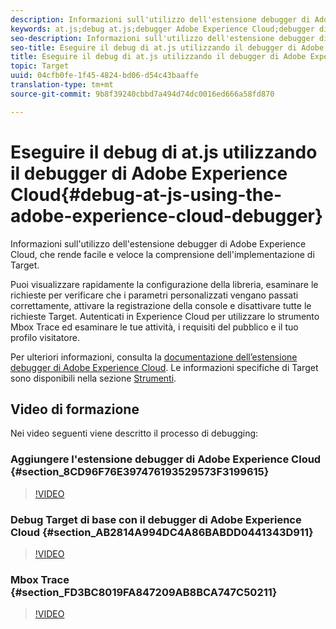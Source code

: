 ```yaml
---
description: Informazioni sull'utilizzo dell'estensione debugger di Adobe Experience Cloud, che rende facile e veloce la comprensione dell'implementazione di Target.
keywords: at.js;debug at.js;debugger Adobe Experience Cloud;debugger di experience cloud;traccia mbox;evidenziazione mbox;debug
seo-description: Informazioni sull'utilizzo dell'estensione debugger di Adobe Experience Cloud, che rende facile e veloce la comprensione dell'implementazione di Target.
seo-title: Eseguire il debug di at.js utilizzando il debugger di Adobe Experience Cloud
title: Eseguire il debug di at.js utilizzando il debugger di Adobe Experience Cloud
topic: Target
uuid: 04cfb0fe-1f45-4824-bd06-d54c43baaffe
translation-type: tm+mt
source-git-commit: 9b8f39240cbbd7a494d74dc0016ed666a58fd870

---
```



# Eseguire il debug di at.js utilizzando il debugger di Adobe Experience Cloud{#debug-at-js-using-the-adobe-experience-cloud-debugger}

Informazioni sull&#39;utilizzo dell&#39;estensione debugger di Adobe Experience Cloud, che rende facile e veloce la comprensione dell&#39;implementazione di Target.

Puoi visualizzare rapidamente la configurazione della libreria, esaminare le richieste per verificare che i parametri personalizzati vengano passati correttamente, attivare la registrazione della console e disattivare tutte le richieste Target. Autenticati in Experience Cloud per utilizzare lo strumento Mbox Trace ed esaminare le tue attività, i requisiti del pubblico e il tuo profilo visitatore.

Per ulteriori informazioni, consulta la [documentazione dell’estensione debugger di Adobe Experience Cloud](https://marketing.adobe.com/resources/help/en_US/experience-cloud-debugger/). Le informazioni specifiche di Target sono disponibili nella sezione [Strumenti](https://marketing.adobe.com/resources/help/en_US/experience-cloud-debugger/tools.html).

## Video di formazione

Nei video seguenti viene descritto il processo di debugging:

### Aggiungere l&#39;estensione debugger di Adobe Experience Cloud  {#section_8CD96F76E397476193529573F3199615}

>[!VIDEO](https://video.tv.adobe.com/v/23114/)

### Debug Target di base con il debugger di Adobe Experience Cloud {#section_AB2814A994DC4A86BABDD0441343D911}

>[!VIDEO](https://video.tv.adobe.com/v/23115/)

### Mbox Trace {#section_FD3BC8019FA847209AB8BCA747C50211}

>[!VIDEO](https://video.tv.adobe.com/v/23113/)
